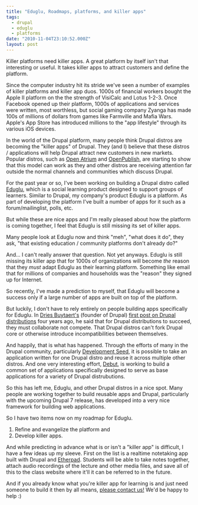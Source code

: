 ```yaml
---
title: "Eduglu, Roadmaps, platforms, and killer apps"
tags:
  - drupal
  - eduglu
  - platforms
date: "2010-11-04T23:10:52.000Z"
layout: post
---
```


Killer platforms need killer apps. A great platform by itself isn't that interesting or useful. It takes killer apps to attract customers and define the platform.

Since the computer industry hit its stride we've seen a number of examples of killer platforms and killer app duos. 1000s of financial workers bought the Apple II platform on the the strength of VisiCalc and Lotus 1-2-3\. Once Facebook opened up their platform, 1000s of applications and services were written, most worthless, but social gaming company Zyanga has made 100s of millions of dollars from games like Farmville and Mafia Wars. Apple's App Store has introduced millions to the "app lifestyle" through its various iOS devices.

In the world of the Drupal platform, many people think Drupal distros are becoming the "killer apps" of Drupal. They (and I) believe that these distros / applications will help Drupal attract new customers in new markets. Popular distros, such as [Open Atrium][0] and [OpenPublish][1], are starting to show that this model can work as they and other distros are receiving attention far outside the normal channels and communities which discuss Drupal.

For the past year or so, I've been working on building a Drupal distro called [Eduglu][2], which is a social learning product designed to support groups of learners. Similar to Drupal, my company's product Eduglu is a platform. As part of developing the platform I've built a number of apps for it such as a forum/mailinglist, polls, etc.

But while these are nice apps and I'm really pleased about how the platform is coming together, I feel that Eduglu is still missing its set of killer apps.

Many people look at Eduglu now and think "meh", "what does it do", they ask, "that existing education / community platforms don't already do?"

And... I can't really answer that question. Not yet anyways. Eduglu is still missing its killer app that for 1000s of organizations will become _the_ reason that they _must_ adapt Eduglu as their learning platform. Something like email that for millions of companies and households was the "reason" they signed up for Internet.

So recently, I've made a prediction to myself, that Eduglu will become a success only if a large number of apps are built on top of the platform.

But luckily, I don't have to rely entirely on people building apps specifically for Eduglu. In [Dries Buytaert's][3] (founder of Drupal) [first post on Drupal distributions][4] four years ago, he said that for Drupal distributions to succeed, they must collaborate not compete. That Drupal distros can't fork Drupal core or otherwise introduce incompatibilities between themselves.

And happily, that is what has happened. Through the efforts of many in the Drupal community, particularly [Development Seed][5], it is possible to take an application written for one Drupal distro and reuse it across multiple other distros. And one very interesting effort, [Debut][6], is working to build a common set of applications specifically designed to serve as base applications for a variety of Drupal distrubutions.

So this has left me, Eduglu, and other Drupal distros in a nice spot. Many people are working together to build reusable apps and Drupal, particularly with the upcoming Drupal 7 release, has developed into a very nice framework for building web applications.

So I have two items now on my roadmap for Eduglu.

1. Refine and evangelize the platform and
2. Develop killer apps.

And while predicting in advance what is or isn't a "killer app" is difficult, I have a few ideas up my sleeve. First on the list is a realtime notetaking app built with Drupal and [Etherpad][7]. Students will be able to take notes together, attach audio recordings of the lecture and other media files, and save all of this to the class website where it'll it can be referred to in the future.

And if you already know what you're killer app for learning is and just need someone to build it then by all means, [please contact us!][8] We'd be happy to help :)


[0]: http://openatrium.com
[1]: http://openpublishapp.com/
[2]: http://eduglu.com
[3]: http://buytaert.net/
[4]: http://buytaert.net/drupal-distributions
[5]: http://developmentseed.org/
[6]: http://drupal.org/project/debut
[7]: http://etherpad.org
[8]: http://eduglu.com/contact
